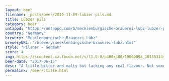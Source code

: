 ```yaml
---
layout: beer
filename: _posts/beer/2016-11-09-lubzer-pils.md
title: Lübzer pils
category: beer
untappd: "https://untappd.com/b/mecklenburgische-brauerei-lubz-lubzer-pils/73234"
country: "Germany"
brewery: "Mecklenburgische Brauerei Lübz"
breweryURL: "/brewery/mecklenburgische-brauerei-lubz.html"
style: "Pilsner - German"
score: 4
img: https://scontent.xx.fbcdn.net/v/t1.0-0/p480x480/19060098_10155314453758745_6218943165926117757_n.jpg?_nc_cat=104&_nc_ht=scontent.xx&oh=c40e57a4edebeab4f9d96197bd925c8c&oe=5CADE17F
beer-date: "2017-06-15"
desc: "A little bitter and malty but lacking any real flavour. Not something you want more of"
permalink: /beer/:title.html
---
```

